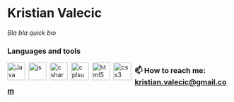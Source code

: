 # Kristian Valecic
*Bla bla quick bio*

### Languages and tools

<img align="left" alt="Java" width="40px" style="padding-right:5px;" src="https://cdn.jsdelivr.net/gh/devicons/devicon/icons/java/java-original.svg" />
<img align="left" alt="js" width="40px" style="padding-right:5px;" src="https://cdn.jsdelivr.net/gh/devicons/devicon/icons/javascript/javascript-original.svg" />
<img align="left" alt="c sharp" width="40px" style="padding-right:5px;" src="https://cdn.jsdelivr.net/gh/devicons/devicon/icons/csharp/csharp-plain.svg" />
<img align="left" alt="c plsuplus" width="40px" style="padding-right:5px;" src="https://cdn.jsdelivr.net/gh/devicons/devicon/icons/cplusplus/cplusplus-plain.svg" />
<img align="left" alt="html5" width="40px" style="padding-right:5px;" src="https://cdn.jsdelivr.net/gh/devicons/devicon/icons/html5/html5-plain.svg" />
<img align="left" alt="css3" width="40px" style="padding-right:5px;" src="https://cdn.jsdelivr.net/gh/devicons/devicon/icons/css3/css3-plain.svg" />


### 📫 How to reach me: kristian.valecic@gmail.com

<!--
**KristianValecic/KristianValecic** is a ✨ _special_ ✨ repository because its `README.md` (this file) appears on your GitHub profile.

Here are some ideas to get you started:

- 🔭 I’m currently working on ...
- 🌱 I’m currently learning ...
- 👯 I’m looking to collaborate on ...
- 🤔 I’m looking for help with ...
- 💬 Ask me about ...
- 📫 How to reach me: ...
- 😄 Pronouns: ...
- ⚡ Fun fact: ...
-->
